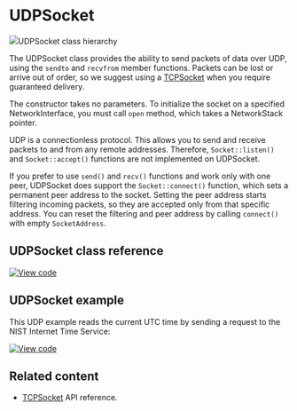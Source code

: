# UDPSocket

<span class="images">![](https://os.mbed.com/docs/mbed-os/v6.14/mbed-os-api-doxy/class_u_d_p_socket.png)<span>UDPSocket class hierarchy</span></span>

The UDPSocket class provides the ability to send packets of data over UDP, using the `sendto` and `recvfrom` member functions. Packets can be lost or arrive out of order, so we suggest using a [TCPSocket](../apis/tcpsocket.html) when you require guaranteed delivery.

The constructor takes no parameters. To initialize the socket on a specified NetworkInterface, you must call `open` method, which takes a NetworkStack pointer.

UDP is a connectionless protocol. This allows you to send and receive packets to and from any remote addresses. Therefore, `Socket::listen()` and `Socket::accept()` functions are not implemented on UDPSocket.

If you prefer to use `send()` and `recv()` functions and work only with one peer, UDPSocket does support the `Socket::connect()` function, which sets a permanent peer address to the socket. Setting the peer address starts filtering incoming packets, so they are accepted only from that specific address. You can reset the filtering and peer address by calling `connect()` with empty `SocketAddress`.

## UDPSocket class reference

[![View code](https://www.mbed.com/embed/?type=library)](https://os.mbed.com/docs/mbed-os/v6.14/mbed-os-api-doxy/class_u_d_p_socket.html)

## UDPSocket example

This UDP example reads the current UTC time by sending a request to the NIST Internet Time Service:

[![View code](https://www.mbed.com/embed/?url=https://github.com/ARMmbed/mbed-os-snippet-UDPSocket/tree/v6.14)](https://github.com/ARMmbed/mbed-os-snippet-UDPSocket/blob/v6.14/main.cpp)

## Related content

- [TCPSocket](tcpsocket.html) API reference.
